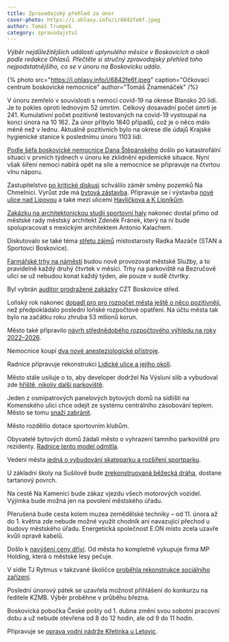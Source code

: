 ```yaml
---
title: Zpravodajský přehled za únor
cover-photo: https://i.ohlasy.info/i/6842fe6f.jpeg
author: Tomáš Trumpeš
category: zpravodajství
---
```


*Výběr nejdůležitějších událostí uplynulého měsíce v Boskovicích a okolí podle redakce Ohlasů. Přečtěte si stručný zpravodajský přehled toho nejpodstatnějšího, co se v únoru na Boskovicku událo.*

{% photo src="https://i.ohlasy.info/i/6842fe6f.jpeg" caption="Očkovací centrum boskovické nemocnice" author="Tomáš Znamenáček" /%}

V únoru zemřelo v souvislosti s nemocí covid-19 na okrese Blansko 20 lidí. Je to pokles oproti lednovým 52 úmrtím. Celkový dosavadní počet úmrtí je 241. Kumulativní počet pozitivně testovaných na covid-19 vystoupal na konci února na 10 162. Za únor přibylo 1840 případů, což je o něco málo méně než v lednu. Aktuálně pozitivních bylo na okrese dle údajů Krajské hygienické stanice k poslednímu únoru 1103 lidí.

[Podle šéfa boskovické nemocnice Dana Štěpánského](https://ohlasy.info/clanky/2021/03/nemocnice-covid.html) došlo po katastrofální situaci v prvních týdnech v únoru ke zklidnění epidemické situace. Nyní však šíření nemoci nabírá opět na síle a nemocnice se připravuje na čtvrtou vlnu náporu.

Zastupitelstvo [po kritické diskusi](https://ohlasy.info/clanky/2021/02/zastupitelstvo.html) schválilo záměr směny pozemků Na Chmelnici. Vyrůst zde má [bytová zástavba](https://ohlasy.info/clanky/2021/02/zastupitelstvo.html). Připravuje se i výstavba [nové ulice nad Lipovou](https://boskovice.cz/uzemni-studie-zastavby-v-lokalite-na-chmelnici/d-41326) a také mezi ulicemi [Havlíčkova a K Lipníkům](https://boskovice.cz/uzemni-studie-blok-mezi-havlickovou-ulici-a-ulici-k-lipnikum/d-41327).

[Zakázku na architektonickou studii sportovní haly](https://ohlasy.info/clanky/2021/02/hala-navrh.html) nakonec dostal přímo od městské rady městský architekt Zdeněk Fránek, který na ní bude spolupracovat s mexickým architektem Antonio Kalachem.

Diskutovalo se také téma [střetu zájmů](https://ohlasy.info/clanky/2021/02/mazac-komentar.html) místostarosty Radka Mazáče (STAN a Sportovci Boskovice).

[Farmářské trhy na náměstí](https://ohlasy.info/clanky/2021/02/z-radnice.html) budou nově provozovat městské Služby, a to pravidelně každý druhý čtvrtek v měsíci. Trhy na parkoviště na Bezručově ulici se už nebudou konat každý týden, ale pouze v sudě čtvrtky.

Byl vybrán [auditor prodražené zakázky](https://ohlasy.info/clanky/2021/02/audit-czt.html) CZT Boskovice střed.

Loňský rok nakonec [dopadl pro pro rozpočet města ještě o něco pozitivněji](https://ohlasy.info/clanky/2021/02/z-radnice.html), než předpokládalo poslední loňské rozpočtové opatření. Na účtu města tak bylo na začátku roku zhruba 53 milionů korun.

Město také připravilo [návrh střednědobého rozpočtového výhledu na roky 2022–2026](https://boskovice.cz/assets/File.ashx?id_org=832&id_dokumenty=41117).

Nemocnice koupí [dva nové anesteziologické přístroje](https://ohlasy.info/clanky/2021/02/z-radnice.html).

Radnice připravuje rekonstrukci [Lidické ulice a jejího okolí](https://ohlasy.info/clanky/2021/02/opravy-lidicka.html).

Město stále usiluje o to, aby developer dodržel Na Výsluní slib a vybudoval zde [hřiště, nikoliv další parkoviště](https://ohlasy.info/clanky/2021/02/z-radnice.html).

Jeden z osmipatrových panelových bytových domů na sídlišti na Komenského ulici chce odejít ze systému centrálního zásobování teplem. Město se tomu [snaží zabránit](https://ohlasy.info/clanky/2021/02/z-radnice.html).

Město rozdělilo dotace sportovním klubům.

Obyvatelé bytových domů žádali město o vyhrazení tamního parkoviště pro rezidenty. [Radnice tento model odmítla](https://ohlasy.info/clanky/2021/02/z-radnice.html).

Vedení města [jedná o vybudování skateparku a rozšíření sportparku](https://ohlasy.info/clanky/2021/02/z-radnice.html).

U základní školy na Sušilově bude [zrekonstruovaná běžecká dráha](https://ohlasy.info/clanky/2021/02/z-radnice.html), dostane tartanový povrch.

Na cestě Na Kamenici bude zákaz vjezdu všech motorových vozidel. Výjimka bude možná jen na povolení městského úřadu.

Přerušená bude cesta kolem muzea zemědělské techniky – od 11. února až do 1. května zde nebude možné využít chodník ani navazující přechod u budovy městského úřadu. Energetická společnost E.ON místo zcela uzavře kvůli opravě kabelů.

Došlo k [navýšení ceny dříví](https://ohlasy.info/clanky/2021/02/z-radnice.html). Od města ho kompletně vykupuje firma MP Holding, která o městské lesy pečuje.

V sídle TJ Rytmus v takzvané školičce [proběhla rekonstrukce sociálního zařízení](https://boskovice.cz/cvicenci-ve-skolicce-budou-prekvapeni/d-41311).

Poslední únorový pátek se uzavřela možnost přihlášení do konkurzu na ředitele KZMB. Výběr proběhne v průběhu března.

Boskovická pobočka České pošty od 1. dubna změní svou sobotní pracovní dobu a už nebude otevřena od 8 do 12 hodin, ale od 9 do 11 hodin.

Připravuje se [oprava vodní nádrže Křetínka u Letovic](https://www.idnes.cz/brno/zpravy/oprava-prehrada-kretinka-letovice-zahajeni-zari-2021.A210224_084114_brno-zpravy_mos1?).